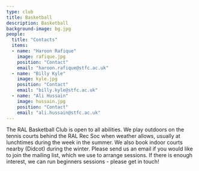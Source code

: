 ```yaml
---
type: club
title: Basketball
description: Basketball
background-image: bg.jpg
people:
  title: "Contacts"
  items:
  - name: "Haroon Rafique"
    image: rafique.jpg
    position: "Contact"
    email: "haroon.rafique@stfc.ac.uk"
  - name: "Billy Kyle"
    image: kyle.jpg
    position: "Contact"
    email: "billy.kyle@stfc.ac.uk"
  - name: "Ali Hussain"
    image: hussain.jpg
    position: "Contact"
    email: "ali.hussain@stfc.ac.uk"
---
```


The RAL Basketball Club is open to all abilities. We play outdoors on the tennis courts behind the RAL Rec Soc when weather allows, usually at lunchtimes during the week in the summer. We also book indoor courts nearby (Didcot) during the winter. Please send us an email if you would like to join the mailing list, which we use to arrange sessions. If there is enough interest, we can run beginners sessions - please get in touch!
